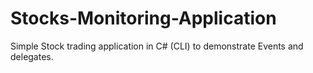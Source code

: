 # Stocks-Monitoring-Application

Simple Stock trading application in C# (CLI) to demonstrate Events and delegates. 
